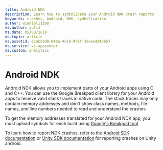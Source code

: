 ```yaml
---
title: Android NDK
description: Learn how to symbolicate your Android NDK crash reports
keywords: crashes, Android, NDK, symbolication
author: winnieli1208
ms.author: yuli1
ms.date: 05/08/2019
ms.topic: article
ms.assetid: 6cab50d0-b40a-4b19-9f8f-10aea4243b57
ms.service: vs-appcenter
ms.custom: analytics 
---
```


# Android NDK

Android NDK allows you to implement parts of your Android apps using C and C++. You can use the Google Breakpad client library for your Android apps to receive valid stack traces in native code. The stack traces may only contain memory addresses and don’t show class names, methods, file names, and line numbers needed to read and understand the crashes.

To get the memory addresses translated for your Android NDK app, you must upload symbols for each build using [Google's Breakpad tool](https://github.com/google/breakpad/blob/master/docs/getting_started_with_breakpad.md)

To learn how to report NDK crashes, refer to the [Android SDK documentation](~/sdk/crashes/android.md#reporting-ndk-crashes) or [Unity SDK documentation](~/sdk/crashes/unity.md#reporting-ndk-crashes) for reporting crashes on Unity android.
